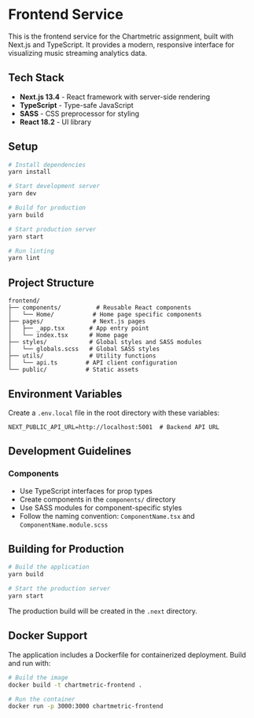 # Frontend Service

This is the frontend service for the Chartmetric assignment, built with Next.js and TypeScript. It provides a modern, responsive interface for visualizing music streaming analytics data.

## Tech Stack

- **Next.js 13.4** - React framework with server-side rendering
- **TypeScript** - Type-safe JavaScript
- **SASS** - CSS preprocessor for styling
- **React 18.2** - UI library

## Setup

```bash
# Install dependencies
yarn install

# Start development server
yarn dev

# Build for production
yarn build

# Start production server
yarn start

# Run linting
yarn lint
```

## Project Structure

```
frontend/
├── components/          # Reusable React components
│   └── Home/           # Home page specific components
├── pages/              # Next.js pages
│   ├── _app.tsx       # App entry point
│   └── index.tsx      # Home page
├── styles/            # Global styles and SASS modules
│   └── globals.scss   # Global SASS styles
├── utils/             # Utility functions
│   └── api.ts        # API client configuration
└── public/           # Static assets
```

## Environment Variables

Create a `.env.local` file in the root directory with these variables:

```env
NEXT_PUBLIC_API_URL=http://localhost:5001  # Backend API URL
```

## Development Guidelines

### Components

- Use TypeScript interfaces for prop types
- Create components in the `components/` directory
- Use SASS modules for component-specific styles
- Follow the naming convention: `ComponentName.tsx` and `ComponentName.module.scss`

## Building for Production

```bash
# Build the application
yarn build

# Start the production server
yarn start
```

The production build will be created in the `.next` directory.

## Docker Support

The application includes a Dockerfile for containerized deployment. Build and run with:

```bash
# Build the image
docker build -t chartmetric-frontend .

# Run the container
docker run -p 3000:3000 chartmetric-frontend
```
